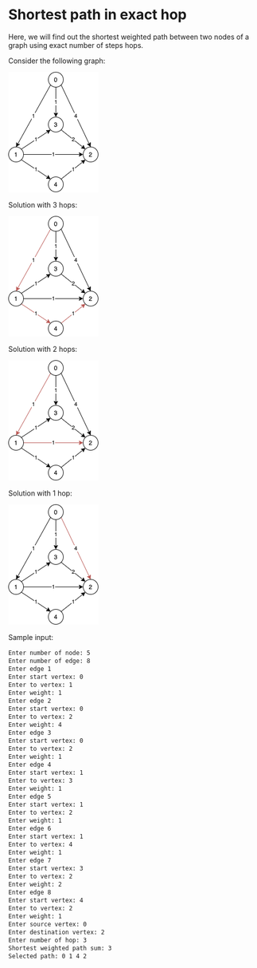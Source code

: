 # Shortest path in exact hop
Here, we will find out the shortest weighted path between two nodes of a graph using exact number of steps hops.

Consider the following graph:

![graph](1.png)

Solution with 3 hops:

![graph](2.png)

Solution with 2 hops:

![graph](3.png)

Solution with 1 hop:

![graph](4.png)

Sample input:
```
Enter number of node: 5
Enter number of edge: 8
Enter edge 1
Enter start vertex: 0
Enter to vertex: 1
Enter weight: 1
Enter edge 2
Enter start vertex: 0
Enter to vertex: 2
Enter weight: 4
Enter edge 3
Enter start vertex: 0
Enter to vertex: 2
Enter weight: 1
Enter edge 4
Enter start vertex: 1
Enter to vertex: 3
Enter weight: 1
Enter edge 5
Enter start vertex: 1
Enter to vertex: 2
Enter weight: 1
Enter edge 6
Enter start vertex: 1
Enter to vertex: 4
Enter weight: 1
Enter edge 7
Enter start vertex: 3
Enter to vertex: 2
Enter weight: 2
Enter edge 8
Enter start vertex: 4
Enter to vertex: 2
Enter weight: 1
Enter source vertex: 0
Enter destination vertex: 2
Enter number of hop: 3
Shortest weighted path sum: 3
Selected path: 0 1 4 2
```